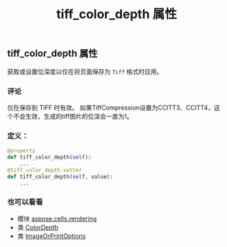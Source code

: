 ﻿---
title: tiff_color_depth 属性
second_title: Aspose.Cells for Python via .NET API 参考文献
description:
type: docs
weight: 340
url: /zh/python-net/aspose.cells.rendering/imageorprintoptions/tiff_color_depth/
is_root: false
---
## tiff_color_depth 属性

获取或设置位深度以仅在将页面保存为 `Tiff` 格式时应用。

### 评论

仅在保存到 TIFF 时有效。
如果TiffCompression设置为CCITT3、CCITT4，这个不会生效，生成的tiff图片的位深会一直为1。
### 定义：
```python
@property
def tiff_color_depth(self):
    ...
@tiff_color_depth.setter
def tiff_color_depth(self, value):
    ...
```

### 也可以看看
* 模块 [aspose.cells.rendering](../../)
* 类 [ColorDepth](/cells/zh/python-net/aspose.cells.rendering/colordepth)
* 类 [ImageOrPrintOptions](/cells/zh/python-net/aspose.cells.rendering/imageorprintoptions)
